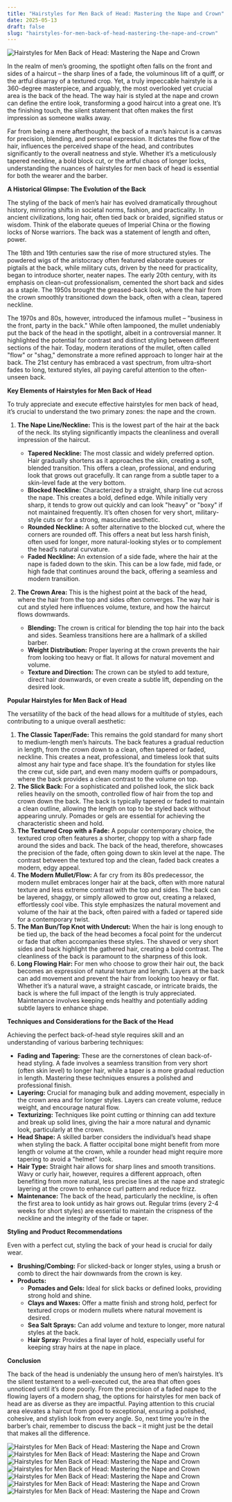 ```yaml
---
title: "Hairstyles for Men Back of Head: Mastering the Nape and Crown"
date: 2025-05-13
draft: false
slug: "hairstyles-for-men-back-of-head-mastering-the-nape-and-crown" 
---
```


![Hairstyles for Men Back of Head: Mastering the Nape and Crown](https://i.pinimg.com/originals/33/1d/f3/331df3c2648c9a3ac0a7e06d253c2b16.jpg "Hairstyles for Men Back of Head: Mastering the Nape and Crown")

In the realm of men’s grooming, the spotlight often falls on the front and sides of a haircut – the sharp lines of a fade, the voluminous lift of a quiff, or the artful disarray of a textured crop. Yet, a truly impeccable hairstyle is a 360-degree masterpiece, and arguably, the most overlooked yet crucial area is the back of the head. The way hair is styled at the nape and crown can define the entire look, transforming a good haircut into a great one. It’s the finishing touch, the silent statement that often makes the first impression as someone walks away.

Far from being a mere afterthought, the back of a man’s haircut is a canvas for precision, blending, and personal expression. It dictates the flow of the hair, influences the perceived shape of the head, and contributes significantly to the overall neatness and style. Whether it’s a meticulously tapered neckline, a bold block cut, or the artful chaos of longer locks, understanding the nuances of hairstyles for men back of head is essential for both the wearer and the barber.

**A Historical Glimpse: The Evolution of the Back**

The styling of the back of men’s hair has evolved dramatically throughout history, mirroring shifts in societal norms, fashion, and practicality. In ancient civilizations, long hair, often tied back or braided, signified status or wisdom. Think of the elaborate queues of Imperial China or the flowing locks of Norse warriors. The back was a statement of length and often, power.

The 18th and 19th centuries saw the rise of more structured styles. The powdered wigs of the aristocracy often featured elaborate queues or pigtails at the back, while military cuts, driven by the need for practicality, began to introduce shorter, neater napes. The early 20th century, with its emphasis on clean-cut professionalism, cemented the short back and sides as a staple. The 1950s brought the greased-back look, where the hair from the crown smoothly transitioned down the back, often with a clean, tapered neckline.

The 1970s and 80s, however, introduced the infamous mullet – "business in the front, party in the back." While often lampooned, the mullet undeniably put the back of the head in the spotlight, albeit in a controversial manner. It highlighted the potential for contrast and distinct styling between different sections of the hair. Today, modern iterations of the mullet, often called "flow" or "shag," demonstrate a more refined approach to longer hair at the back. The 21st century has embraced a vast spectrum, from ultra-short fades to long, textured styles, all paying careful attention to the often-unseen back.

**Key Elements of Hairstyles for Men Back of Head**

To truly appreciate and execute effective hairstyles for men back of head, it’s crucial to understand the two primary zones: the nape and the crown.

1. **The Nape Line/Neckline:** This is the lowest part of the hair at the back of the neck. Its styling significantly impacts the cleanliness and overall impression of the haircut.

   * **Tapered Neckline:** The most classic and widely preferred option. Hair gradually shortens as it approaches the skin, creating a soft, blended transition. This offers a clean, professional, and enduring look that grows out gracefully. It can range from a subtle taper to a skin-level fade at the very bottom.
   * **Blocked Neckline:** Characterized by a straight, sharp line cut across the nape. This creates a bold, defined edge. While initially very sharp, it tends to grow out quickly and can look "heavy" or "boxy" if not maintained frequently. It’s often chosen for very short, military-style cuts or for a strong, masculine aesthetic.
   * **Rounded Neckline:** A softer alternative to the blocked cut, where the corners are rounded off. This offers a neat but less harsh finish, often used for longer, more natural-looking styles or to complement the head’s natural curvature.
   * **Faded Neckline:** An extension of a side fade, where the hair at the nape is faded down to the skin. This can be a low fade, mid fade, or high fade that continues around the back, offering a seamless and modern transition.
2. **The Crown Area:** This is the highest point at the back of the head, where the hair from the top and sides often converges. The way hair is cut and styled here influences volume, texture, and how the haircut flows downwards.

   * **Blending:** The crown is critical for blending the top hair into the back and sides. Seamless transitions here are a hallmark of a skilled barber.
   * **Weight Distribution:** Proper layering at the crown prevents the hair from looking too heavy or flat. It allows for natural movement and volume.
   * **Texture and Direction:** The crown can be styled to add texture, direct hair downwards, or even create a subtle lift, depending on the desired look.

**Popular Hairstyles for Men Back of Head**

The versatility of the back of the head allows for a multitude of styles, each contributing to a unique overall aesthetic:

1. **The Classic Taper/Fade:** This remains the gold standard for many short to medium-length men’s haircuts. The back features a gradual reduction in length, from the crown down to a clean, often tapered or faded, neckline. This creates a neat, professional, and timeless look that suits almost any hair type and face shape. It’s the foundation for styles like the crew cut, side part, and even many modern quiffs or pompadours, where the back provides a clean contrast to the volume on top.
2. **The Slick Back:** For a sophisticated and polished look, the slick back relies heavily on the smooth, controlled flow of hair from the top and crown down the back. The back is typically tapered or faded to maintain a clean outline, allowing the length on top to be styled back without appearing unruly. Pomades or gels are essential for achieving the characteristic sheen and hold.
3. **The Textured Crop with a Fade:** A popular contemporary choice, the textured crop often features a shorter, choppy top with a sharp fade around the sides and back. The back of the head, therefore, showcases the precision of the fade, often going down to skin level at the nape. The contrast between the textured top and the clean, faded back creates a modern, edgy appeal.
4. **The Modern Mullet/Flow:** A far cry from its 80s predecessor, the modern mullet embraces longer hair at the back, often with more natural texture and less extreme contrast with the top and sides. The back can be layered, shaggy, or simply allowed to grow out, creating a relaxed, effortlessly cool vibe. This style emphasizes the natural movement and volume of the hair at the back, often paired with a faded or tapered side for a contemporary twist.
5. **The Man Bun/Top Knot with Undercut:** When the hair is long enough to be tied up, the back of the head becomes a focal point for the undercut or fade that often accompanies these styles. The shaved or very short sides and back highlight the gathered hair, creating a bold contrast. The cleanliness of the back is paramount to the sharpness of this look.
6. **Long Flowing Hair:** For men who choose to grow their hair out, the back becomes an expression of natural texture and length. Layers at the back can add movement and prevent the hair from looking too heavy or flat. Whether it’s a natural wave, a straight cascade, or intricate braids, the back is where the full impact of the length is truly appreciated. Maintenance involves keeping ends healthy and potentially adding subtle layers to enhance shape.

**Techniques and Considerations for the Back of the Head**

Achieving the perfect back-of-head style requires skill and an understanding of various barbering techniques:

* **Fading and Tapering:** These are the cornerstones of clean back-of-head styling. A fade involves a seamless transition from very short (often skin level) to longer hair, while a taper is a more gradual reduction in length. Mastering these techniques ensures a polished and professional finish.
* **Layering:** Crucial for managing bulk and adding movement, especially in the crown area and for longer styles. Layers can create volume, reduce weight, and encourage natural flow.
* **Texturizing:** Techniques like point cutting or thinning can add texture and break up solid lines, giving the hair a more natural and dynamic look, particularly at the crown.
* **Head Shape:** A skilled barber considers the individual’s head shape when styling the back. A flatter occipital bone might benefit from more length or volume at the crown, while a rounder head might require more tapering to avoid a "helmet" look.
* **Hair Type:** Straight hair allows for sharp lines and smooth transitions. Wavy or curly hair, however, requires a different approach, often benefiting from more natural, less precise lines at the nape and strategic layering at the crown to enhance curl pattern and reduce frizz.
* **Maintenance:** The back of the head, particularly the neckline, is often the first area to look untidy as hair grows out. Regular trims (every 2-4 weeks for short styles) are essential to maintain the crispness of the neckline and the integrity of the fade or taper.

**Styling and Product Recommendations**

Even with a perfect cut, styling the back of your head is crucial for daily wear.

* **Brushing/Combing:** For slicked-back or longer styles, using a brush or comb to direct the hair downwards from the crown is key.
* **Products:**
  + **Pomades and Gels:** Ideal for slick backs or defined looks, providing strong hold and shine.
  + **Clays and Waxes:** Offer a matte finish and strong hold, perfect for textured crops or modern mullets where natural movement is desired.
  + **Sea Salt Sprays:** Can add volume and texture to longer, more natural styles at the back.
  + **Hair Spray:** Provides a final layer of hold, especially useful for keeping stray hairs at the nape in place.

**Conclusion**

The back of the head is undeniably the unsung hero of men’s hairstyles. It’s the silent testament to a well-executed cut, the area that often goes unnoticed until it’s done poorly. From the precision of a faded nape to the flowing layers of a modern shag, the options for hairstyles for men back of head are as diverse as they are impactful. Paying attention to this crucial area elevates a haircut from good to exceptional, ensuring a polished, cohesive, and stylish look from every angle. So, next time you’re in the barber’s chair, remember to discuss the back – it might just be the detail that makes all the difference.

![Hairstyles for Men Back of Head: Mastering the Nape and Crown](https://www.menshairstylestoday.com/wp-content/uploads/2024/04/Seamlessly-Blended-Back-of-the-Head.jpg.webp "Hairstyles for Men Back of Head: Mastering the Nape and Crown") ![Hairstyles for Men Back of Head: Mastering the Nape and Crown](https://i.pinimg.com/originals/2f/7a/ca/2f7aca5e752c9c8c25a70ae8f628d120.png "Hairstyles for Men Back of Head: Mastering the Nape and Crown") ![Hairstyles for Men Back of Head: Mastering the Nape and Crown](https://content.latest-hairstyles.com/wp-content/uploads/slicked-back-hairstyle-with-mid-drop-fade.jpg "Hairstyles for Men Back of Head: Mastering the Nape and Crown") ![Hairstyles for Men Back of Head: Mastering the Nape and Crown](https://i.pinimg.com/originals/10/cf/b9/10cfb9436f3d4235bab03c5919ed9a99.jpg "Hairstyles for Men Back of Head: Mastering the Nape and Crown") ![Hairstyles for Men Back of Head: Mastering the Nape and Crown](https://cdn.shopify.com/s/files/1/0662/3537/files/BestHaircutsForOvalFacesMenLowerFade.png?v=1668528169 "Hairstyles for Men Back of Head: Mastering the Nape and Crown") ![Hairstyles for Men Back of Head: Mastering the Nape and Crown](http://www.menshairstylestoday.com/wp-content/uploads/2016/09/Tapered-Back-Haircut.jpg "Hairstyles for Men Back of Head: Mastering the Nape and Crown") ![Hairstyles for Men Back of Head: Mastering the Nape and Crown](https://i.pinimg.com/originals/2f/31/08/2f3108814c2cdfed13d304dbb1844566.jpg "Hairstyles for Men Back of Head: Mastering the Nape and Crown")